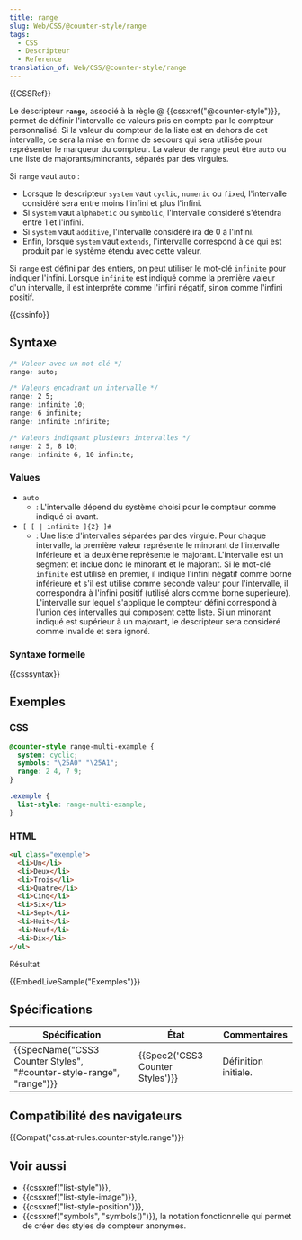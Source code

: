 ```yaml
---
title: range
slug: Web/CSS/@counter-style/range
tags:
  - CSS
  - Descripteur
  - Reference
translation_of: Web/CSS/@counter-style/range
---
```

{{CSSRef}}

Le descripteur **`range`**, associé à la règle @ {{cssxref("@counter-style")}}, permet de définir l'intervalle de valeurs pris en compte par le compteur personnalisé. Si la valeur du compteur de la liste est en dehors de cet intervalle, ce sera la mise en forme de secours qui sera utilisée pour représenter le marqueur du compteur. La valeur de `range` peut être `auto` ou une liste de majorants/minorants, séparés par des virgules.

Si `range` vaut `auto` :

- Lorsque le descripteur `system` vaut `cyclic`, `numeric` ou `fixed`, l'intervalle considéré sera entre moins l'infini et plus l'infini.
- Si `system` vaut `alphabetic` ou `symbolic`, l'intervalle considéré s'étendra entre 1 et l'infini.
- Si `system` vaut `additive`, l'intervalle considéré ira de 0 à l'infini.
- Enfin, lorsque `system` vaut `extends`, l'intervalle correspond à ce qui est produit par le système étendu avec cette valeur.

Si `range` est défini par des entiers, on peut utiliser le mot-clé `infinite` pour indiquer l'infini. Lorsque `infinite` est indiqué comme la première valeur d'un intervalle, il est interprété comme l'infini négatif, sinon comme l'infini positif.

{{cssinfo}}

## Syntaxe

```css
/* Valeur avec un mot-clé */
range: auto;

/* Valeurs encadrant un intervalle */
range: 2 5;
range: infinite 10;
range: 6 infinite;
range: infinite infinite;

/* Valeurs indiquant plusieurs intervalles */
range: 2 5, 8 10;
range: infinite 6, 10 infinite;
```

### Values

- `auto`
  - : L'intervalle dépend du système choisi pour le compteur comme indiqué ci-avant.
- `[ [ | infinite ]{2} ]#`
  - : Une liste d'intervalles séparées par des virgule. Pour chaque intervalle, la première valeur représente le minorant de l'intervalle inférieure et la deuxième représente le majorant. L'intervalle est un segment et inclue donc le minorant et le majorant. Si le mot-clé `infinite` est utilisé en premier, il indique l'infini négatif comme borne inférieure et s'il est utilisé comme seconde valeur pour l'intervalle, il correspondra à l'infini positif (utilisé alors comme borne supérieure). L'intervalle sur lequel s'applique le compteur défini correspond à l'union des intervalles qui composent cette liste. Si un minorant indiqué est supérieur à un majorant, le descripteur sera considéré comme invalide et sera ignoré.

### Syntaxe formelle

{{csssyntax}}

## Exemples

### CSS

```css
@counter-style range-multi-example {
  system: cyclic;
  symbols: "\25A0" "\25A1";
  range: 2 4, 7 9;
}

.exemple {
  list-style: range-multi-example;
}
```

### HTML

```html
<ul class="exemple">
  <li>Un</li>
  <li>Deux</li>
  <li>Trois</li>
  <li>Quatre</li>
  <li>Cinq</li>
  <li>Six</li>
  <li>Sept</li>
  <li>Huit</li>
  <li>Neuf</li>
  <li>Dix</li>
</ul>
```

Résultat

{{EmbedLiveSample("Exemples")}}

## Spécifications

| Spécification                                                                                | État                                         | Commentaires         |
| -------------------------------------------------------------------------------------------- | -------------------------------------------- | -------------------- |
| {{SpecName("CSS3 Counter Styles", "#counter-style-range", "range")}} | {{Spec2('CSS3 Counter Styles')}} | Définition initiale. |

## Compatibilité des navigateurs

{{Compat("css.at-rules.counter-style.range")}}

## Voir aussi

- {{cssxref("list-style")}},
- {{cssxref("list-style-image")}},
- {{cssxref("list-style-position")}},
- {{cssxref("symbols", "symbols()")}}, la notation fonctionnelle qui permet de créer des styles de compteur anonymes.
